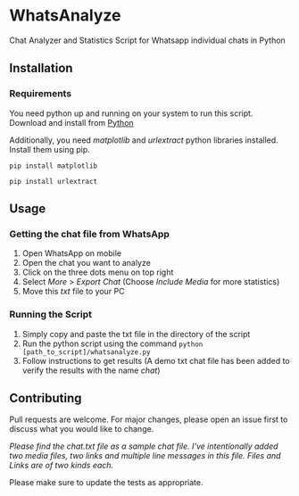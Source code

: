 # WhatsAnalyze
Chat Analyzer and Statistics Script for Whatsapp individual chats in Python

## Installation

### Requirements
You need python up and running on your system to run this script. Download and install from [Python](https://www.python.org/downloads/)

Additionally, you need *matplotlib* and *urlextract* python libraries installed. Install them using pip.

```pip install matplotlib```

```pip install urlextract```


## Usage

### Getting the chat file from WhatsApp
1. Open WhatsApp on mobile
2. Open the chat you want to analyze
3. Click on the three dots menu on top right
4. Select *More* > *Export Chat* (Choose *Include Media* for more statistics)
5. Move this _txt_ file to your PC

### Running the Script
1. Simply copy and paste the txt file in the directory of the script
2. Run the python script using the command ```python [path_to_script]/whatsanalyze.py```
3. Follow instructions to get results (A demo txt chat file has  been added to verify the results with the name *chat*)



## Contributing
Pull requests are welcome. For major changes, please open an issue first to discuss what you would like to change.

*Please find the chat.txt file as a sample chat file. I've intentionally added two media files, two links and multiple line messages in this file. Files and Links are of two kinds each.*

Please make sure to update the tests as appropriate.
